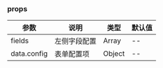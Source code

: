 ### props

| 参数 | 说明 | 类型 | 默认值 | 
|-----|------|-----|-------|
| fields | 左侧字段配置 | Array | -- |
| data.config | 表单配置项 | Object | -- |
